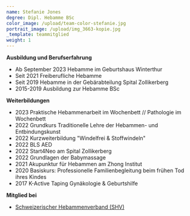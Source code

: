 ```yaml
---
name: Stefanie Jones
degree: Dipl. Hebamme BSc
color_image: /upload/team-color-stefanie.jpg
portrait_image: /upload/img_3663-kopie.jpg
_template: teammitglied
weight: 1
---
```

**Ausbildung und Berufserfahrung**

* Ab September 2023 Hebamme im Geburtshaus Winterthur
* Seit 2021 Freiberufliche Hebamme
* Seit 2019 Hebamme in der Gebärabteilung Spital Zollikerberg
* 2015-2019 Ausbildung zur Hebamme BSc

**Weiterbildungen**

* 2﻿023 Praktische Hebammenarbeit im Wochenbett // Pathologie im Wochenbett
* 2022 Grundkurs Traditionelle Lehre der Hebammen- und Entbindungskunst
* 2022 Kurzweiterbildung "Windelfrei & Stoffwindeln"
* 2022 BLS AED
* 2022 Start4Neo am Spital Zollikerberg
* 2022 Grundlagen der Babymassage
* 2021 Akupunktur für Hebammen am Zhong Institut
* 2020 Basiskurs: Professionelle Familienbegleitung beim frühen Tod ihres Kindes
* 2017 K-Active Taping Gynäkologie & Geburtshilfe

**Mitglied bei**

* [Schweizerischer Hebammenverband (SHV)](https://www.hebamme.ch "https\://www.hebamme.ch")